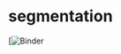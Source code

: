 # segmentation

[![Binder](https://mybinder.org/v2/gh/NourheneBoulares/Data_Cleaning_tp1/9cf67512c3e60e10d9926a8bfbd2b360ea6d91ba)

